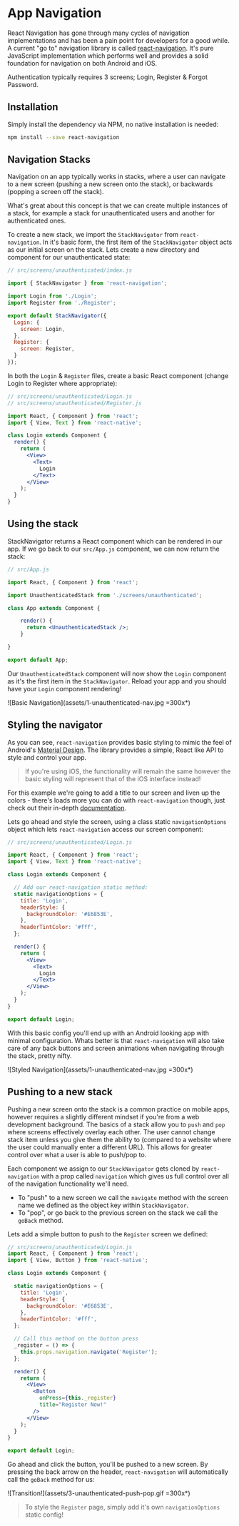 # App Navigation

React Navigation has gone through many cycles of navigation implementations and has been a pain point for developers for a good while.
A current "go to" navigation library is called [react-navigation](https://reactnavigation.org/). It's pure JavaScript implementation
which performs well and provides a solid foundation for navigation on both Android and iOS.

Authentication typically requires 3 screens; Login, Register & Forgot Password.

## Installation

Simply install the dependency via NPM, no native installation is needed:

```bash
npm install --save react-navigation
```

## Navigation Stacks

Navigation on an app typically works in stacks, where a user can navigate to a new screen (pushing a new screen onto the stack), or backwards (popping
a screen off the stack).

What's great about this concept is that we can create multiple instances of a stack, for example a stack for unauthenticated users and another for
authenticated ones.

To create a new stack, we import the `StackNavigator` from `react-navigation`. In it's basic form, the first item of the `StackNavigator` object
acts as our initial screen on the stack. Lets create a new directory and component for our unauthenticated state:

```js
// src/screens/unauthenticated/index.js

import { StackNavigator } from 'react-navigation';

import Login from './Login';
import Register from './Register';

export default StackNavigator({
  Login: {
    screen: Login,
  },
  Register: {
    screen: Register,
  }
});
```

In both the `Login` & `Register` files, create a basic React component (change Login to Register where appropriate):

```jsx
// src/screens/unauthenticated/Login.js
// src/screens/unauthenticated/Register.js

import React, { Component } from 'react';
import { View, Text } from 'react-native';

class Login extends Component {
  render() {
    return (
      <View>
        <Text>
          Login
        </Text>
      </View>
    );
  }
}
```

## Using the stack

StackNavigator returns a React component which can be rendered in our app. If we go back to our `src/App.js` component, we can now return
the stack:

```jsx
// src/App.js

import React, { Component } from 'react';

import UnauthenticatedStack from './screens/unauthenticated';

class App extends Component {

    render() {
      return <UnauthenticatedStack />;
    }

}

export default App;
```

Our `UnauthenticatedStack` component will now show the `Login` component as it's the first item in the `StackNavigator`. Reload your app and you
should have your `Login` component rendering!

![Basic Navigation](assets/1-unauthenticated-nav.jpg =300x*)

## Styling the navigator

As you can see, `react-navigation` provides basic styling to mimic the feel of Android's [Material Design](https://material.io). The
library provides a simple, React like API to style and control your app.

> If you're using iOS, the functionality will remain the same however the basic styling will represent that of the iOS interface instead!

For this example we're going to add a title to our screen and liven up the colors - there's loads more you can do with `react-navigation` though,
just check out their in-depth [documentation](https://reactnavigation.org/docs/getting-started.html).

Lets go ahead and style the screen, using a class static `navigationOptions` object which lets `react-navigation` access our screen component:

```jsx
// src/screens/unauthenticated/Login.js

import React, { Component } from 'react';
import { View, Text } from 'react-native';

class Login extends Component {

  // Add our react-navigation static method:
  static navigationOptions = {
    title: 'Login',
    headerStyle: {
      backgroundColor: '#E6853E',
    },
    headerTintColor: '#fff',
  };

  render() {
    return (
      <View>
        <Text>
          Login
        </Text>
      </View>
    );
  }
}

export default Login;
```

With this basic config you'll end up with an Android looking app with minimal configuration. Whats better is that `react-navigation` will also
take care of any back buttons and screen animations when navigating through the stack, pretty nifty.

![Styled Navigation](assets/1-unauthenticated-nav.jpg =300x*)

## Pushing to a new stack

Pushing a new screen onto the stack is a common practice on mobile apps, however requires a slightly different mindset if you're from a web development
background. The basics of a stack allow you to `push` and `pop` where screens effectively overlay each other. The user cannot change stack item
unless you give them the ability to (compared to a website where the user could manually enter a different URL). This allows for greater
control over what a user is able to push/pop to.

Each component we assign to our `StackNavigator` gets cloned by `react-navigation` with a prop called `navigation` which gives us full control over
all of the navigation functionality we'll need.

- To "push" to a new screen we call the `navigate` method with the screen name we defined as the object key within `StackNavigator`.
- To "pop", or go back to the previous screen on the stack we call the `goBack` method.

Lets add a simple button to push to the `Register` screen we defined:

```jsx
// src/screens/unauthenticated/Login.js
import React, { Component } from 'react';
import { View, Button } from 'react-native';

class Login extends Component {

  static navigationOptions = {
    title: 'Login',
    headerStyle: {
      backgroundColor: '#E6853E',
    },
    headerTintColor: '#fff',
  };

  // Call this method on the button press
  _register = () => {
    this.props.navigation.navigate('Register');
  };

  render() {
    return (
      <View>
        <Button
          onPress={this._register}
          title="Register Now!"
        />
      </View>
    );
  }
}

export default Login;
```

Go ahead and click the button, you'll be pushed to a new screen. By pressing the back arrow on the header, `react-navigation` will automatically
call the `goBack` method for us:

![Transition!](assets/3-unauthenticated-push-pop.gif =300x*)

> To style the `Register` page, simply add it's own `navigationOptions` static config!

